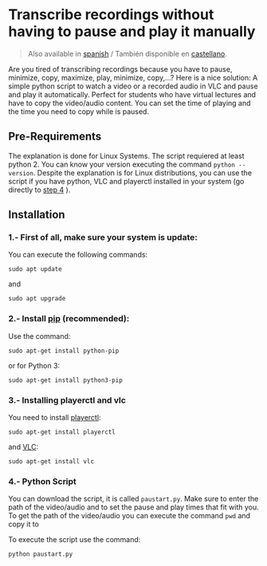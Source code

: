 # Transcribe recordings without having to pause and play it manually

>Also available in [spanish]() / También disponible en [castellano]().

Are you tired of transcribing recordings because you have to pause, minimize, copy, maximize, play, minimize, copy,...? Here is a nice solution:
A simple python script to watch a video or a recorded audio in VLC and pause and play it automatically. Perfect for students who have virtual lectures and have to copy the video/audio content. You can set the time of playing and the time you need to copy while is paused.

## Pre-Requirements
The explanation is done for Linux Systems. The script requiered at least python 2. You can know your version executing the command `python --version`. Despite the explanation is for Linux distributions, you can use the script if you have python, VLC and playerctl installed in your system (go directly to [step 4](#item1) ).

## Installation
### 1.- First of all, make sure your system is update:
You can execute the following commands:
```
sudo apt update
```
and
```
sudo apt upgrade
```
### 2.- Install [pip](https://pypi.org/project/pip/) (recommended):
Use the command:
```
sudo apt-get install python-pip
```
or for Python 3:
```
sudo apt-get install python3-pip
```
### 3.- Installing playerctl and vlc
You need to install [playerctl](https://github.com/altdesktop/playerctl):
```
sudo apt-get install playerctl
```
and [VLC](https://www.videolan.org/):
```
sudo apt-get install vlc
```
<a name="item1"></a>
### 4.- Python Script
You can download the script, it is called `paustart.py`. Make sure to enter the path of the video/audio and to set the pause and play times that fit with you.
To get the path of the video/audio you can execute the command `pwd` and copy it to



To execute the script use the command:
```
python paustart.py
```




